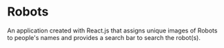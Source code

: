 # Robots
An application created with React.js that assigns unique images of Robots to people's names and provides a search bar to search the robot(s).
